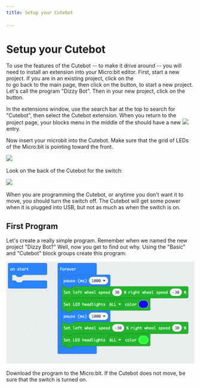 ```yaml
---
title: Setup your Cutebot

---
```



# Setup your Cutebot

To use the features of the Cutebot -- to make it drive around -- you will need to install an extension into your Micro:bit editor. First, start a new project. If you are in an existing project, click on the  
<MicrobitLogo/> to go back to the main page, then click on the <NewProjectButton /> button, to start a new project. Let's call the program "Dizzy Bot". Then in your new project, click on the <ExtensionsButton /> button.

In the extensions window, use the search bar at the top to search for "Cutebot", then select the Cutebot extension. When you return to the project page, your blocks menu in the middle of the should have a new <img class="inline-icon" src="https://images.jointheleague.org/microbit/cbextension.png"> entry.

Now insert your microbit into the Cutebot. Make sure that the grid of LEDs of the Micro:bit is pointing toward the front.

<div class="centered-image"><img src="https://www.elecfreaks.com/learn-en/_images/cutebot_01_01.jpg" width="600px"></div>


Look on the back of the Cutebot for the switch:

<div class="centered-image"><img src="https://images.jointheleague.org/microbit/cutebot-top.png" width="600px"></div>

When you are programming the Cutebot, or anytime you don't want it to move, you should turn the switch off. The Cutebot will get some power when it is plugged into USB, but not as much as when the switch is on.

## First Program

Let's create a really simple program. Remember when we named the new project "Dizzy Bot?" Well, now you get to find out why. Using the "Basic" and "Cutebot" block groups create this program:

<div class="centered-image"><img src="./dizzy.png" width="600px"></div>

Download the program to the Micro:bit. If the Cutebot does not move, be sure that the switch is turned on.
